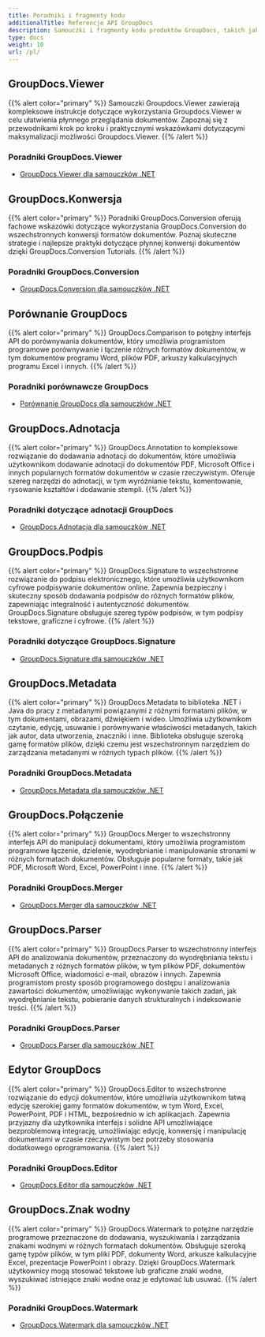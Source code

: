 ```yaml
---
title: Poradniki i fragmenty kodu
additionalTitle: Referencje API GroupDocs
description: Samouczki i fragmenty kodu produktów GroupDocs, takich jak GroupDocs.Viewer, GroupDocs.Annotation, GroupDocs.Conversion i inne produkty.
type: docs
weight: 10
url: /pl/
---
```


## GroupDocs.Viewer
{{% alert color="primary" %}}
Samouczki Groupdocs.Viewer zawierają kompleksowe instrukcje dotyczące wykorzystania Groupdocs.Viewer w celu ułatwienia płynnego przeglądania dokumentów. Zapoznaj się z przewodnikami krok po kroku i praktycznymi wskazówkami dotyczącymi maksymalizacji możliwości Groupdocs.Viewer.
{{% /alert %}}

### Poradniki GroupDocs.Viewer
- [GroupDocs.Viewer dla samouczków .NET](../viewer/pl/net/)


## GroupDocs.Konwersja
{{% alert color="primary" %}}
Poradniki GroupDocs.Conversion oferują fachowe wskazówki dotyczące wykorzystania GroupDocs.Conversion do wszechstronnych konwersji formatów dokumentów. Poznaj skuteczne strategie i najlepsze praktyki dotyczące płynnej konwersji dokumentów dzięki GroupDocs.Conversion Tutorials.
{{% /alert %}}

### Poradniki GroupDocs.Conversion
- [GroupDocs.Conversion dla samouczków .NET](../conversion/pl/net/)


## Porównanie GroupDocs
{{% alert color="primary" %}}
GroupDocs.Comparison to potężny interfejs API do porównywania dokumentów, który umożliwia programistom programowe porównywanie i łączenie różnych formatów dokumentów, w tym dokumentów programu Word, plików PDF, arkuszy kalkulacyjnych programu Excel i innych.
{{% /alert %}}

### Poradniki porównawcze GroupDocs
- [Porównanie GroupDocs dla samouczków .NET](../comparison/pl/net/)


## GroupDocs.Adnotacja
{{% alert color="primary" %}}
GroupDocs.Annotation to kompleksowe rozwiązanie do dodawania adnotacji do dokumentów, które umożliwia użytkownikom dodawanie adnotacji do dokumentów PDF, Microsoft Office i innych popularnych formatów dokumentów w czasie rzeczywistym. Oferuje szereg narzędzi do adnotacji, w tym wyróżnianie tekstu, komentowanie, rysowanie kształtów i dodawanie stempli.
{{% /alert %}}

### Poradniki dotyczące adnotacji GroupDocs
- [GroupDocs.Adnotacja dla samouczków .NET](../annotation/pl/net/)


## GroupDocs.Podpis
{{% alert color="primary" %}}
GroupDocs.Signature to wszechstronne rozwiązanie do podpisu elektronicznego, które umożliwia użytkownikom cyfrowe podpisywanie dokumentów online. Zapewnia bezpieczny i skuteczny sposób dodawania podpisów do różnych formatów plików, zapewniając integralność i autentyczność dokumentów. GroupDocs.Signature obsługuje szereg typów podpisów, w tym podpisy tekstowe, graficzne i cyfrowe.
{{% /alert %}}

### Poradniki dotyczące GroupDocs.Signature
- [GroupDocs.Signature dla samouczków .NET](../signature/pl/net/)


## GroupDocs.Metadata
{{% alert color="primary" %}}
GroupDocs.Metadata to biblioteka .NET i Java do pracy z metadanymi powiązanymi z różnymi formatami plików, w tym dokumentami, obrazami, dźwiękiem i wideo. Umożliwia użytkownikom czytanie, edycję, usuwanie i porównywanie właściwości metadanych, takich jak autor, data utworzenia, znaczniki i inne. Biblioteka obsługuje szeroką gamę formatów plików, dzięki czemu jest wszechstronnym narzędziem do zarządzania metadanymi w różnych typach plików.
{{% /alert %}}

### Poradniki GroupDocs.Metadata
- [GroupDocs.Metadata dla samouczków .NET](../metadata/pl/net/)


## GroupDocs.Połączenie
{{% alert color="primary" %}}
GroupDocs.Merger to wszechstronny interfejs API do manipulacji dokumentami, który umożliwia programistom programowe łączenie, dzielenie, wyodrębnianie i manipulowanie stronami w różnych formatach dokumentów. Obsługuje popularne formaty, takie jak PDF, Microsoft Word, Excel, PowerPoint i inne.
{{% /alert %}}

### Poradniki GroupDocs.Merger
- [GroupDocs.Merger dla samouczków .NET](../merger/pl/net/)


## GroupDocs.Parser
{{% alert color="primary" %}}
GroupDocs.Parser to wszechstronny interfejs API do analizowania dokumentów, przeznaczony do wyodrębniania tekstu i metadanych z różnych formatów plików, w tym plików PDF, dokumentów Microsoft Office, wiadomości e-mail, obrazów i innych. Zapewnia programistom prosty sposób programowego dostępu i analizowania zawartości dokumentów, umożliwiając wykonywanie takich zadań, jak wyodrębnianie tekstu, pobieranie danych strukturalnych i indeksowanie treści.
{{% /alert %}}

### Poradniki GroupDocs.Parser
- [GroupDocs.Parser dla samouczków .NET](../parser/pl/net/)


## Edytor GroupDocs
{{% alert color="primary" %}}
GroupDocs.Editor to wszechstronne rozwiązanie do edycji dokumentów, które umożliwia użytkownikom łatwą edycję szerokiej gamy formatów dokumentów, w tym Word, Excel, PowerPoint, PDF i HTML, bezpośrednio w ich aplikacjach. Zapewnia przyjazny dla użytkownika interfejs i solidne API umożliwiające bezproblemową integrację, umożliwiając edycję, konwersję i manipulację dokumentami w czasie rzeczywistym bez potrzeby stosowania dodatkowego oprogramowania.
{{% /alert %}}

### Poradniki GroupDocs.Editor
- [GroupDocs.Editor dla samouczków .NET](../editor/pl/net/)


## GroupDocs.Znak wodny
{{% alert color="primary" %}}
GroupDocs.Watermark to potężne narzędzie programowe przeznaczone do dodawania, wyszukiwania i zarządzania znakami wodnymi w różnych formatach dokumentów. Obsługuje szeroką gamę typów plików, w tym pliki PDF, dokumenty Word, arkusze kalkulacyjne Excel, prezentacje PowerPoint i obrazy. Dzięki GroupDocs.Watermark użytkownicy mogą stosować tekstowe lub graficzne znaki wodne, wyszukiwać istniejące znaki wodne oraz je edytować lub usuwać.
{{% /alert %}}

### Poradniki GroupDocs.Watermark
- [GroupDocs.Watermark dla samouczków .NET](../watermark/pl/net/)